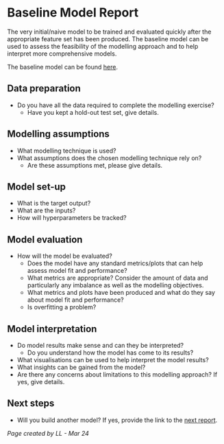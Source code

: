 # Baseline Model Report

The very initial/naive model to be trained and evaluated quickly after the appropriate feature set has been produced. The baseline model can be used to assess the feasibility of the modelling approach and to help interpret more comprehensive models. 

The baseline model can be found [here](/models/).

## Data preparation

* Do you have all the data required to complete the modelling exercise?
  * Have you kept a hold-out test set, give details. 

## Modelling assumptions

* What modelling technique is used? 
* What assumptions does the chosen modelling technique rely on? 
  * Are these assumptions met, please give details. 

## Model set-up

* What is the target output?
* What are the inputs?
* How will hyperparameters be tracked? 

## Model evaluation
* How will the model be evaluated?  
  * Does the model have any standard metrics/plots that can help assess model fit and performance?
  * What metrics are appropriate? Consider the amount of data and particularly any imbalance as well as the modelling objectives. 
  * What metrics and plots have been produced and what do they say about model fit and performance? 
  * Is overfitting a problem? 

## Model interpretation
* Do model results make sense and can they be interpreted? 
  * Do you understand how the model has come to its results? 
* What visualisations can be used to help interpret the model results? 
* What insights can be gained from the model? 
* Are there any concerns about limitations to this modelling approach? If yes, give details. 

## Next steps
* Will you build another model? If yes, provide the link to the [next report](/docs/5.ModelBuilding/Model/Model%201/ModelReport.md). 

*Page created by LL - Mar 24*